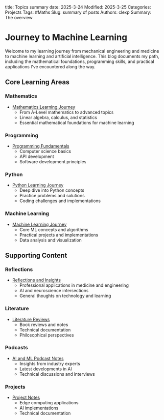 title: Topics summary
date: 2025-3-24
Modified: 2025-3-25
Categories: Projects
Tags: #Maths
Slug: summary of posts
Authors: clexp
Summary: The overview

# Journey to Machine Learning

Welcome to my learning journey from mechanical engineering and medicine to machine learning and artificial intelligence. This blog documents my path, including the mathematical foundations, programming skills, and practical applications I've encountered along the way.

## Core Learning Areas

### Mathematics

- [Mathematics Learning Journey](Maths/SUMMARY.md)
  - From A-Level mathematics to advanced topics
  - Linear algebra, calculus, and statistics
  - Essential mathematical foundations for machine learning

### Programming

- [Programming Fundamentals](Programming/SUMMARY.md)
  - Computer science basics
  - API development
  - Software development principles

### Python

- [Python Learning Journey](Python/SUMMARY.md)
  - Deep dive into Python concepts
  - Practice problems and solutions
  - Coding challenges and implementations

### Machine Learning

- [Machine Learning Journey](Machine%20Learning/SUMMARY.md)
  - Core ML concepts and algorithms
  - Practical projects and implementations
  - Data analysis and visualization

## Supporting Content

### Reflections

- [Reflections and Insights](Reflections/SUMMARY.md)
  - Professional applications in medicine and engineering
  - AI and neuroscience intersections
  - General thoughts on technology and learning

### Literature

- [Literature Reviews](Literature/SUMMARY.md)
  - Book reviews and notes
  - Technical documentation
  - Philosophical perspectives

### Podcasts

- [AI and ML Podcast Notes](Podcasts/SUMMARY.md)
  - Insights from industry experts
  - Latest developments in AI
  - Technical discussions and interviews

### Projects

- [Project Notes](Project/SUMMARY.md)
  - Edge computing applications
  - AI implementations
  - Technical documentation

